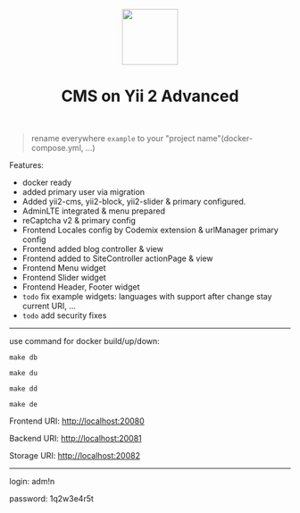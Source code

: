 <p align="center">
    <a href="#" target="_blank">
        <img src="https://avatars0.githubusercontent.com/u/993323" height="100px">
    </a>
    <h1 align="center">CMS on Yii 2 Advanced</h1>
    <br>
</p>

> rename everywhere `example` to your "project name"(docker-compose.yml, ...)

Features:
- docker ready
- added primary user via migration
- Added yii2-cms, yii2-block, yii2-slider & primary configured.
- AdminLTE integrated & menu prepared
- reCaptcha v2 & primary config
- Frontend Locales config by Codemix extension & urlManager primary config
- Frontend added blog controller & view
- Frontend added to SiteController actionPage & view
- Frontend Menu widget
- Frontend Slider widget 
- Frontend Header, Footer widget 
- ```todo``` fix example widgets: languages with support after change stay current URI, ...
- ```todo``` add security fixes

---

use command for docker build/up/down:

```make db```

```make du```

```make dd```

```make de```

Frontend URI: [http://localhost:20080](localhost:20080)

Backend URI: [http://localhost:20081](localhost:20081)

Storage URI: [http://localhost:20082](localhost:20082)

---

login: adm!n

password: 1q2w3e4r5t
